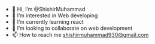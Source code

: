- 👋 Hi, I’m @ShishirMuhammad
- 👀 I’m interested in Web developing
- 🌱 I’m currently learning react
- 💞️ I’m looking to collaborate on web development
- 📫 How to reach me shishirmuhammad930@gmail.com

<!---
ShishirMuhammad/ShishirMuhammad is a ✨ special ✨ repository because its `README.md` (this file) appears on your GitHub profile.
You can click the Preview link to take a look at your changes.
--->

